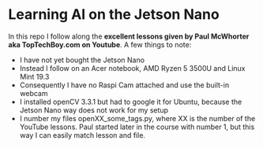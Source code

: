

# Learning AI on the Jetson Nano

In this repo I follow along the **excellent lessons given by Paul McWhorter aka TopTechBoy.com on Youtube**. A few things to note:

- I have not yet bought the Jetson Nano
- Instead I follow on an Acer notebook, AMD Ryzen 5 3500U and Linux Mint 19.3
- Consequently I have no Raspi Cam attached and use the built-in webcam
- I installed openCV 3.3.1 but had to google it for Ubuntu, because the Jetson Nano way does not work for my setup
- I number my files openXX_some_tags.py, where XX is the number of the YouTube lessons. Paul started later in the course with number 1, but this way I can easily match lesson and file. 

